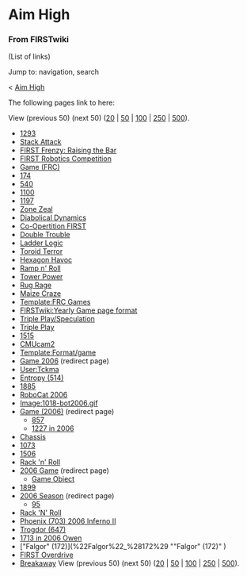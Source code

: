 # Aim High

### From FIRSTwiki

(List of links)

Jump to: navigation, search

&lt; [Aim High](/index.php?title=Aim_High&redirect=no "Aim High" )  

The following pages link to here:

View (previous 50) (next 50)
([20](/index.php?title=Special:Whatlinkshere/Aim_High&limit=20&from=0
"Special:Whatlinkshere/Aim High" ) |
[50](/index.php?title=Special:Whatlinkshere/Aim_High&limit=50&from=0
"Special:Whatlinkshere/Aim High" ) |
[100](/index.php?title=Special:Whatlinkshere/Aim_High&limit=100&from=0
"Special:Whatlinkshere/Aim High" ) |
[250](/index.php?title=Special:Whatlinkshere/Aim_High&limit=250&from=0
"Special:Whatlinkshere/Aim High" ) |
[500](/index.php?title=Special:Whatlinkshere/Aim_High&limit=500&from=0
"Special:Whatlinkshere/Aim High" )).

  * [1293](1293 "1293" )
  * [Stack Attack](Stack_Attack "Stack Attack" )
  * [FIRST Frenzy: Raising the Bar](FIRST_Frenzy:_Raising_the_Bar "FIRST Frenzy: Raising the Bar" )
  * [FIRST Robotics Competition](FIRST_Robotics_Competition "FIRST Robotics Competition" )
  * [Game (FRC)](Game_%28FRC%29 "Game \(FRC\)" )
  * [174](174 "174" )
  * [540](540 "540" )
  * [1100](1100 "1100" )
  * [1197](1197 "1197" )
  * [Zone Zeal](Zone_Zeal "Zone Zeal" )
  * [Diabolical Dynamics](Diabolical_Dynamics "Diabolical Dynamics" )
  * [Co-Opertition FIRST](Co-Opertition_FIRST "Co-Opertition FIRST" )
  * [Double Trouble](Double_Trouble "Double Trouble" )
  * [Ladder Logic](Ladder_Logic "Ladder Logic" )
  * [Toroid Terror](Toroid_Terror "Toroid Terror" )
  * [Hexagon Havoc](Hexagon_Havoc "Hexagon Havoc" )
  * [Ramp n' Roll](Ramp_n%27_Roll "Ramp n' Roll" )
  * [Tower Power](Tower_Power "Tower Power" )
  * [Rug Rage](Rug_Rage "Rug Rage" )
  * [Maize Craze](Maize_Craze "Maize Craze" )
  * [Template:FRC Games](Template:FRC_Games "Template:FRC Games" )
  * [FIRSTwiki:Yearly Game page format](FIRSTwiki:Yearly_Game_page_format "FIRSTwiki:Yearly Game page format" )
  * [Triple Play/Speculation](Triple_Play/Speculation "Triple Play/Speculation" )
  * [Triple Play](triple-play)
  * [1515](1515 "1515" )
  * [CMUcam2](CMUcam2 "CMUcam2" )
  * [Template:Format/game](Template:Format/game "Template:Format/game" )
  * [Game 2006](/index.php?title=Game_2006&redirect=no "Game 2006" ) (redirect page) 
  * [User:Tckma](User:Tckma "User:Tckma" )
  * [Entropy (514)](Entropy_%28514%29 "Entropy \(514\)" )
  * [1885](1885 "1885" )
  * [RoboCat 2006](RoboCat_2006 "RoboCat 2006" )
  * [Image:1018-bot2006.gif](Image:1018-bot2006.gif "Image:1018-bot2006.gif" )
  * [Game (2006)](/index.php?title=Game_%282006%29&redirect=no "Game \(2006\)" ) (redirect page) 
    * [857](857 "857" )
    * [1227 in 2006](1227_in_2006 "1227 in 2006" )
  * [Chassis](Chassis "Chassis" )
  * [1073](1073 "1073" )
  * [1506](1506 "1506" )
  * [Rack 'n' Roll](Rack_%27n%27_Roll "Rack 'n' Roll" )
  * [2006 Game](/index.php?title=2006_Game&redirect=no "2006 Game" ) (redirect page) 
    * [Game Object](Game_Object "Game Object" )
  * [1899](1899 "1899" )
  * [2006 Season](/index.php?title=2006_Season&redirect=no "2006 Season" ) (redirect page) 
    * [95](95 "95" )
  * [Rack 'N' Roll](Rack_%27N%27_Roll "Rack 'N' Roll" )
  * [Phoenix (703) 2006 Inferno II](Phoenix_%28703%29_2006_Inferno_II "Phoenix \(703\) 2006 Inferno II" )
  * [Trogdor (647)](Trogdor_%28647%29 "Trogdor \(647\)" )
  * [1713 in 2006 Owen](1713_in_2006_Owen "1713 in 2006 Owen" )
  * ["Falgor" (172)](%22Falgor%22_%28172%29 ""Falgor" \(172\)" )
  * [FIRST Overdrive](FIRST_Overdrive "FIRST Overdrive" )
  * [Breakaway](Breakaway "Breakaway" )
View (previous 50) (next 50)
([20](/index.php?title=Special:Whatlinkshere/Aim_High&limit=20&from=0
"Special:Whatlinkshere/Aim High" ) |
[50](/index.php?title=Special:Whatlinkshere/Aim_High&limit=50&from=0
"Special:Whatlinkshere/Aim High" ) |
[100](/index.php?title=Special:Whatlinkshere/Aim_High&limit=100&from=0
"Special:Whatlinkshere/Aim High" ) |
[250](/index.php?title=Special:Whatlinkshere/Aim_High&limit=250&from=0
"Special:Whatlinkshere/Aim High" ) |
[500](/index.php?title=Special:Whatlinkshere/Aim_High&limit=500&from=0
"Special:Whatlinkshere/Aim High" )).


